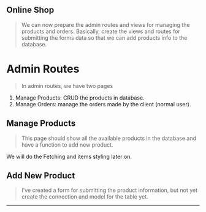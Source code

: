 ## Online Shop
> We can now prepare the admin routes and views for managing the products and orders. Basically, create the views and routes for submitting the forms data so that we can add products info to the database.

# Admin Routes
> In admin routes, we have two pages

1) Manage Products: CRUD the products in database.
2) Manage Orders: manage the orders made by the client (normal user).

## Manage Products
> This page should show all the available products in the database and have a function to add new product.

We will do the Fetching and items styling later on.

## Add New Product
> I've created a form for submitting the product information, but not yet create the connection and model for the table yet.


---
